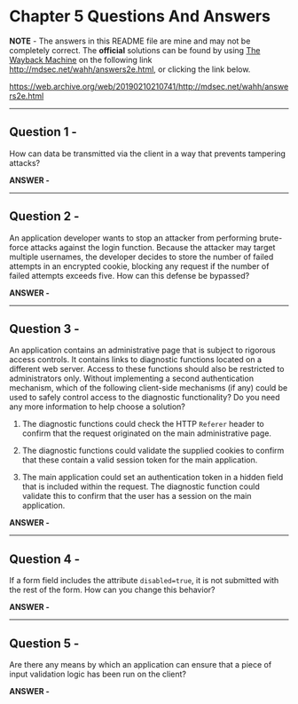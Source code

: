 # Chapter 5 Questions And Answers

**NOTE** - The answers in this README file are mine and may not be completely correct. The **official** solutions can be found by using [The Wayback Machine](https://web.archive.org/ "The WayBack Machine Website") on the following link http://mdsec.net/wahh/answers2e.html, or clicking the link below.

https://web.archive.org/web/20190210210741/http://mdsec.net/wahh/answers2e.html

---

## Question 1 -

How can data be transmitted via the client in a way that prevents tampering attacks?

**ANSWER -**



---

## Question 2 -

An application developer wants to stop an attacker from performing brute-force attacks against the login function. Because the attacker may target multiple usernames, the developer decides to store the number of failed attempts in an encrypted cookie, blocking any request if the number of failed attempts exceeds five. How can this defense be bypassed?

**ANSWER -**



---

## Question 3 -

An application contains an administrative page that is subject to rigorous access controls. It contains links to diagnostic functions located on a different web server. Access to these functions should also be restricted to administrators only. Without implementing a second authentication mechanism, which of the following client-side mechanisms (if any) could be used to safely control access to the diagnostic functionality? Do you need any more information to help choose a solution?

1. The diagnostic functions could check the HTTP ```Referer``` header to confirm that the request originated on the main administrative page.

2. The diagnostic functions could validate the supplied cookies to confirm that these contain a valid session token for the main application.

3. The main application could set an authentication token in a hidden field that is included within the request. The diagnostic function could validate this to confirm that the user has a session on the main application.

**ANSWER -**



---

## Question 4 -

If a form field includes the attribute ```disabled=true```, it is not submitted with the rest of the form. How can you change this behavior?

**ANSWER -**



---

## Question 5 -

Are there any means by which an application can ensure that a piece of input validation logic has been run on the client?

**ANSWER -**

